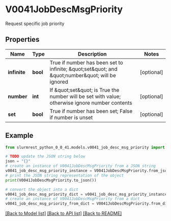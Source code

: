 # V0041JobDescMsgPriority

Request specific job priority

## Properties

Name | Type | Description | Notes
------------ | ------------- | ------------- | -------------
**infinite** | **bool** | True if number has been set to infinite; \&quot;set\&quot; and \&quot;number\&quot; will be ignored | [optional] 
**number** | **int** | If \&quot;set\&quot; is True the number will be set with value; otherwise ignore number contents | [optional] 
**set** | **bool** | True if number has been set; False if number is unset | [optional] 

## Example

```python
from slurmrest_python_0_0_41.models.v0041_job_desc_msg_priority import V0041JobDescMsgPriority

# TODO update the JSON string below
json = "{}"
# create an instance of V0041JobDescMsgPriority from a JSON string
v0041_job_desc_msg_priority_instance = V0041JobDescMsgPriority.from_json(json)
# print the JSON string representation of the object
print(V0041JobDescMsgPriority.to_json())

# convert the object into a dict
v0041_job_desc_msg_priority_dict = v0041_job_desc_msg_priority_instance.to_dict()
# create an instance of V0041JobDescMsgPriority from a dict
v0041_job_desc_msg_priority_from_dict = V0041JobDescMsgPriority.from_dict(v0041_job_desc_msg_priority_dict)
```
[[Back to Model list]](../README.md#documentation-for-models) [[Back to API list]](../README.md#documentation-for-api-endpoints) [[Back to README]](../README.md)


